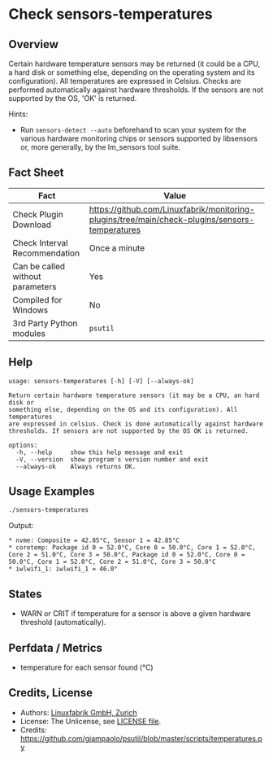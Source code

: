 # Check sensors-temperatures

## Overview

Certain hardware temperature sensors may be returned (it could be a CPU, a hard disk or something else, depending on the operating system and its configuration). All temperatures are expressed in Celsius. Checks are performed automatically against hardware thresholds. If the sensors are not supported by the OS, 'OK' is returned.

Hints:

* Run `sensors-detect --auto` beforehand to scan your system for the various hardware monitoring chips or sensors supported by libsensors or, more generally, by the lm_sensors tool suite.


## Fact Sheet

| Fact | Value |
|----|----|
| Check Plugin Download                 | <https://github.com/Linuxfabrik/monitoring-plugins/tree/main/check-plugins/sensors-temperatures> |
| Check Interval Recommendation         | Once a minute |
| Can be called without parameters      | Yes |
| Compiled for Windows                  | No |
| 3rd Party Python modules              | `psutil` |


## Help

```text
usage: sensors-temperatures [-h] [-V] [--always-ok]

Return certain hardware temperature sensors (it may be a CPU, an hard disk or
something else, depending on the OS and its configuration). All temperatures
are expressed in celsius. Check is done automatically against hardware
thresholds. If sensors are not supported by the OS OK is returned.

options:
  -h, --help     show this help message and exit
  -V, --version  show program's version number and exit
  --always-ok    Always returns OK.
```


## Usage Examples

```bash
./sensors-temperatures
```

Output:

```text
* nvme: Composite = 42.85°C, Sensor 1 = 42.85°C
* coretemp: Package id 0 = 52.0°C, Core 0 = 50.0°C, Core 1 = 52.0°C, Core 2 = 51.0°C, Core 3 = 50.0°C, Package id 0 = 52.0°C, Core 0 = 50.0°C, Core 1 = 52.0°C, Core 2 = 51.0°C, Core 3 = 50.0°C
* iwlwifi_1: iwlwifi_1 = 46.0°
```


## States

* WARN or CRIT if temperature for a sensor is above a given hardware threshold (automatically).


## Perfdata / Metrics

* temperature for each sensor found (°C)


## Credits, License

* Authors: [Linuxfabrik GmbH, Zurich](https://www.linuxfabrik.ch)
* License: The Unlicense, see [LICENSE file](https://unlicense.org/).
* Credits: <https://github.com/giampaolo/psutil/blob/master/scripts/temperatures.py>
